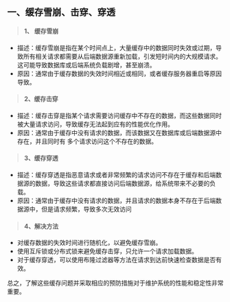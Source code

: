 ##  一、缓存雪崩、击穿、穿透
> <h4> 1、 缓存雪崩</h4>

- 描述：缓存雪崩是指在某个时间点上，⼤量缓存中的数据同时失效或过期，导致所有相关请求都需要从后端数据源重新加载，引发短时间内的⼤规模请求。这可能导致数据库或后端系统负载剧增，甚⾄崩溃。
- 原因：通常由于缓存数据的失效时间相近或相同，或者缓存服务器重启等原因导致。

> <h4> 2、缓存击穿</h4>
- 描述：缓存击穿是指某个请求需要访问缓存中不存在的数据，⽽这些数据同时被⼤量请求访问，导致缓存⽆法起到应有的性能优化作⽤。
- 原因：通常由于缓存中没有请求的数据，⽽该数据⼜在数据库或后端数据源中存在，并且同时有
多个请求访问这个不存在的数据。


> <h4> 3、缓存穿透</h4>
- 描述：缓存穿透是指恶意请求或者⾮常频繁的请求访问不存在于缓存和后端数据源的数据，导致这些请求都直接访问后端数据源，给系统带来不必要的负载。
- 原因：通常由于缓存中没有请求的数据，并且请求的数据本身不存在于后端数据源中，但是请求频繁，导致多次⽆效访问


> <h4> 4、解决⽅法</h4>

- 对缓存数据的失效时间进⾏随机化，以避免缓存雪崩。
- 使⽤互斥锁或分布式锁来避免缓存击穿，只允许⼀个请求加载数据。
- 对于缓存穿透，可以使⽤布隆过滤器等⽅法在请求到达前快速检查数据是否有效。

总之，了解这些缓存问题并采取相应的预防措施对于维护系统的性能和稳定性⾮常重要。